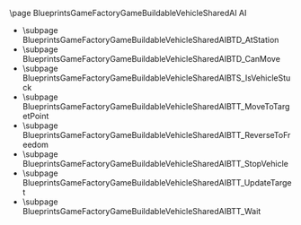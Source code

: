 \page BlueprintsGameFactoryGameBuildableVehicleSharedAI AI
- \subpage BlueprintsGameFactoryGameBuildableVehicleSharedAIBTD_AtStation
- \subpage BlueprintsGameFactoryGameBuildableVehicleSharedAIBTD_CanMove
- \subpage BlueprintsGameFactoryGameBuildableVehicleSharedAIBTS_IsVehicleStuck
- \subpage BlueprintsGameFactoryGameBuildableVehicleSharedAIBTT_MoveToTargetPoint
- \subpage BlueprintsGameFactoryGameBuildableVehicleSharedAIBTT_ReverseToFreedom
- \subpage BlueprintsGameFactoryGameBuildableVehicleSharedAIBTT_StopVehicle
- \subpage BlueprintsGameFactoryGameBuildableVehicleSharedAIBTT_UpdateTarget
- \subpage BlueprintsGameFactoryGameBuildableVehicleSharedAIBTT_Wait
